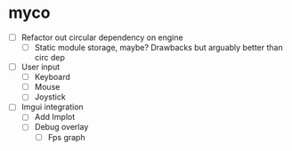 # myco

- [ ] Refactor out circular dependency on engine
  - [ ] Static module storage, maybe? Drawbacks but arguably better than circ dep
- [ ] User input
  - [ ] Keyboard
  - [ ] Mouse
  - [ ] Joystick
- [ ] Imgui integration
  - [ ] Add Implot
  - [ ] Debug overlay
    - [ ] Fps graph
